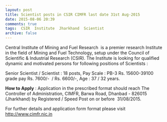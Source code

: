 ```yaml
---
layout: post
title: Scientist posts in CSIR CIMFR last date 31st Aug-2015   
date: 2015-08-06 20:39
comments: true
tags:  CSIR  Institute  Jharkhand  Scientist 
archive: false
---
```

Central Institute of Mining and Fuel Research  is a premier research Institute in the field of Mining and Fuel Technology, setup under the Council of Scientific & Industrial Research (CSIR). The Institute is looking for qualified dynamic and motivated persons for following positions of Scientists :



Senior Scientist / Scientist : 18 posts, Pay Scale : PB-3 Rs. 15600-39100 grade pay Rs. 7600/-  / Rs. 6600/-, Age : 37 / 32 years. 



**How to Apply** : Application in the prescribed format should reach The Controller of Administration, CIMFR, Barwa Road, Dhanbad - 826015 (Jharkhand) by Registered / Speed Post on or before  31/08/2015. 

For further details and application form format please visit <http://www.cimfr.nic.in>



